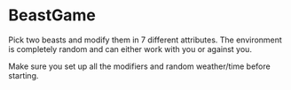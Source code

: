 # BeastGame
Pick two beasts and modify them in 7 different attributes. The environment is completely random and can either work with you or against you.

Make sure you set up all the modifiers and random weather/time before starting.

